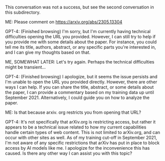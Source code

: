 This conversation was not a success, but see the second conversation in this subdirectory.

ME: Please comment on https://arxiv.org/abs/2305.13304

GPT-4: (Finished browsing) I'm sorry, but I'm currently having technical difficulties opening the URL you provided. However, I can still try to help if you provide me with some details about the paper. For instance, you could tell me its title, authors, abstract, or any specific parts you're interested in, and I can give my thoughts based on that.

ME, SOMEWHAT LATER: Let's try again. Perhaps the technical difficulties might be transient...

GPT-4: (Finished browsing) I apologize, but it seems the issue persists and I'm unable to open the URL you provided directly. However, there are other ways I can help. If you can share the title, abstract, or some details about the paper, I can provide a commentary based on my training data up until September 2021. Alternatively, I could guide you on how to analyze the paper.

ME: Is that because arxiv. org restricts you from opening that URL?

GPT-4: It's not specifically that arXiv.org is restricting access, but rather it appears to be a technical issue related to how my current capabilities handle certain types of web content. This is not limited to arXiv.org, and can occur with other sites as well. As of my training cut-off in September 2021, I'm not aware of any specific restrictions that arXiv has put in place to block access by AI models like me. I apologize for the inconvenience this has caused. Is there any other way I can assist you with this topic?

